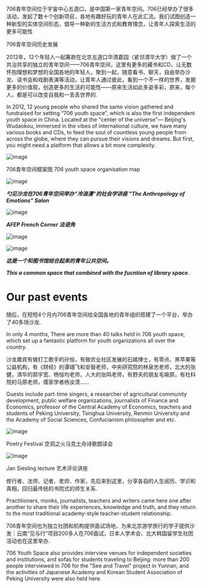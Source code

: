 706青年空间位于宇宙中心五道口，是中国第一家青年空间。706已经举办了很多活动，发起了数十个创新项目，各地有趣好玩的青年人在此汇流。我们试图创造一种新型的实体空间形态，倡导一种新的生活方式和教育理念，让青年人探索生活的更多可能性





706青年空间历史发展



2012年，12个年轻人一起筹款在北京五道口华清嘉园（紧邻清华大学）做了一个共治共享的独立的青年空间——706青年空间，这里有更多的藏书和CD，让无数怀抱理想和梦想的全国各地的年轻人，聚到一起，随意看书、聊天，自由举办沙龙、读书会和戏剧表演等活动，让青年人通过彼此，看到一个不一样的世界，发掘更多的价值观，创造更多的生活的可能性——原来生活如此多姿多彩，原来，每个人，都是可以改变自我和一丢丢世界的.



In 2012, 12 young people who shared the same vision gathered and fundraised for setting “706 youth space”, which is also the first independent youth space in China. Located at the "center of the universe"— Beijing's Wudaokou, immersed in the vibes of international culture, we have many various books and CDs, to feed the soul of countless young people from across the globe, where they can pursue their visions and dreams. But first, you might need a platform that allows a bit more complexity.  



![image](assets/1.jpg)


706青年空间框架图 706 youth space organisation map



![image](assets/2.jpg)


***勺见沙龙在706青年空间举办“冷浪漫”的社会学讲座 "The Anthropology of Emotions" Salon***



![image](assets/3.jpg)


***AFEP French Corner 法语角***



![image](assets/4.jpg)


![image](assets/5.jpg)


***这是一个和图书馆结合起来的青年公共空间。***



***This a common space that combined with the fucntion of library space.***



# **Our past events**



随后，在短短4个月内706青年空间给全国各地的青年组织搭建了一个平台，举办了40多场沙龙.



In only 4 months, There are more than 40 talks held in 706 youth space, which set up a fantastic platform for youth organizations all over the country.



沙龙嘉宾有做打工歌手的孙恒，有做农业社区发展的石嫣博士，有零点、黑苹果等公益机构，有《财经》的谭翊飞和安替老师，中央研究院的林泉忠老师，北大的张健，清华的郭宇宽、杨恒均老师，人大的张鸣老师，有野夫的朋友毛喻原，有社科院的马原老师，儒家学者杨汝清……



Guests include part-time singers, a researcher of agricultural community development,  public welfare organizations, journalists of Finance and Economics, professor of the Central Academy of Economics, teachers and students of Peking University, Tsinghua University, Renmin University and the Academy of Social Sciences, Confucianism philosopher and etc.



![image](assets/6.jpg)


Poetry Festival 空洞之火马克土舟诗歌朗读会



![image](assets/7.jpg)


Jan Siesling <Art is More> lecture 艺术评论讲座



修行者、法师、记者、老师、作家，先后来到这里，分享各自的人生阅历、学识和真相，回归最传统的书院式的师生关系.



Practitioners, monks, journalists, teachers and writers came here one after another to share their life experiences, knowledge and truth, and they return to the most traditional academy-style teacher-student relationship.



706青年空间也为独立社团和机构提供面试场地，为来北京游学旅行的学子提供沙发：云南“见与行”项目200多人在706面试，日本人学术会、北大韩国留学生社团活动也在这里举办.



706 Youth Space also provides interview venues for independent societies and institutions, and sofas for students traveling to Beijing: more than 200 people interviewed in 706 for the "See and Travel" project in Yunnan, and the activities of Japanese Academy and Korean Student Association of Peking University were also held here.


